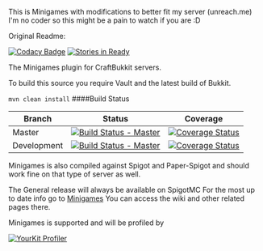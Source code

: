 This is Minigames with modifications to better fit my server (unreach.me)
I'm no coder so this might be a pain to watch if you are :D


Original Readme:

[![Codacy Badge](https://api.codacy.com/project/badge/Grade/9ebc703ec975419ebe693158241259cd)](https://app.codacy.com/app/Narimm/Minigames?utm_source=github.com&utm_medium=referral&utm_content=AddstarMC/Minigames&utm_campaign=Badge_Grade_Settings)
[![Stories in Ready](https://badge.waffle.io/AddstarMC/Minigames.png?label=ready&title=Ready)](https://waffle.io/AddstarMC/Minigames?utm_source=badge)
 
The Minigames plugin for CraftBukkit servers.

To build this source you require Vault and the latest build of Bukkit.

`mvn clean install`
####Build Status

Branch|Status|Coverage|
------|------|------|
|Master|[![Build Status - Master](https://travis-ci.org/AddstarMC/Minigames.svg?branch=master)](https://travis-ci.org/AddstarMC/Minigames)|[![Coverage Status](https://coveralls.io/repos/github/AddstarMC/Minigames/badge.svg?branch=master)](https://coveralls.io/github/AddstarMC/Minigames?branch=master)| 
|Development|[![Build Status - Master](https://travis-ci.org/AddstarMC/Minigames.svg?branch=dev)](https://travis-ci.org/AddstarMC/Minigames)|[![Coverage Status](https://coveralls.io/repos/github/AddstarMC/Minigames/badge.svg?branch=dev)](https://coveralls.io/github/AddstarMC/Minigames?branch=dev)

Minigames is also compiled against Spigot and  Paper-Spigot
and should work fine on that type of server as well.

The General release will always be available on SpigotMC
For the most up to date info go to [Minigames](https://minigames.addstar.com.au)  You can access the wiki and other related pages there.

Minigames is supported and will be profiled by

[![YourKit Profiler](https://www.yourkit.com/images/yklogo.png)](https://www.yourkit.com/java/profiler/)


